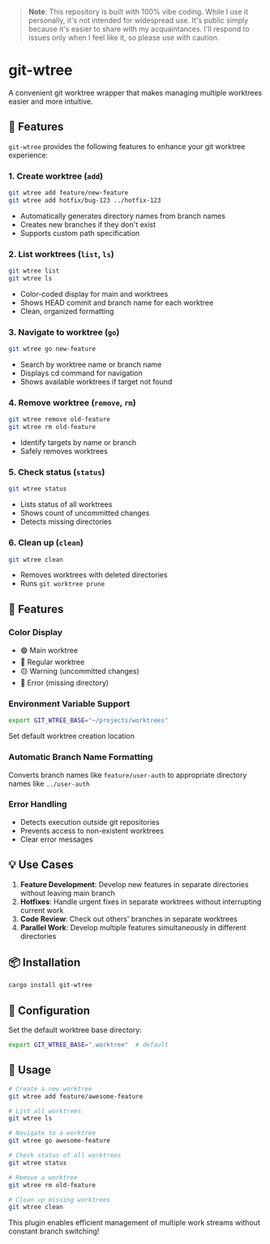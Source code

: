 > **Note**: This repository is built with 100% vibe coding. While I use it personally, it's not intended for widespread use. It's public simply because it's easier to share with my acquaintances. I'll respond to issues only when I feel like it, so please use with caution.

# git-wtree

A convenient git worktree wrapper that makes managing multiple worktrees easier and more intuitive.

## 🚀 Features

`git-wtree` provides the following features to enhance your git worktree experience:

### 1. **Create worktree (`add`)**
```bash
git wtree add feature/new-feature
git wtree add hotfix/bug-123 ../hotfix-123
```
- Automatically generates directory names from branch names
- Creates new branches if they don't exist
- Supports custom path specification

### 2. **List worktrees (`list`, `ls`)**
```bash
git wtree list
git wtree ls
```
- Color-coded display for main and worktrees
- Shows HEAD commit and branch name for each worktree
- Clean, organized formatting

### 3. **Navigate to worktree (`go`)**
```bash
git wtree go new-feature
```
- Search by worktree name or branch name
- Displays cd command for navigation
- Shows available worktrees if target not found

### 4. **Remove worktree (`remove`, `rm`)**
```bash
git wtree remove old-feature
git wtree rm old-feature
```
- Identify targets by name or branch
- Safely removes worktrees

### 5. **Check status (`status`)**
```bash
git wtree status
```
- Lists status of all worktrees
- Shows count of uncommitted changes
- Detects missing directories

### 6. **Clean up (`clean`)**
```bash
git wtree clean
```
- Removes worktrees with deleted directories
- Runs `git worktree prune`

## 🎨 Features

### Color Display
- 🟢 Main worktree
- 🔵 Regular worktree
- 🟡 Warning (uncommitted changes)
- 🔴 Error (missing directory)

### Environment Variable Support
```bash
export GIT_WTREE_BASE="~/projects/worktrees"
```
Set default worktree creation location

### Automatic Branch Name Formatting
Converts branch names like `feature/user-auth` to appropriate directory names like `../user-auth`

### Error Handling
- Detects execution outside git repositories
- Prevents access to non-existent worktrees
- Clear error messages

## 💡 Use Cases

1. **Feature Development**: Develop new features in separate directories without leaving main branch
2. **Hotfixes**: Handle urgent fixes in separate worktrees without interrupting current work
3. **Code Review**: Check out others' branches in separate worktrees
4. **Parallel Work**: Develop multiple features simultaneously in different directories

## 📦 Installation

```bash
cargo install git-wtree
```

## 🔧 Configuration

Set the default worktree base directory:
```bash
export GIT_WTREE_BASE=".worktree"  # default
```

## 📝 Usage

```bash
# Create a new worktree
git wtree add feature/awesome-feature

# List all worktrees
git wtree ls

# Navigate to a worktree
git wtree go awesome-feature

# Check status of all worktrees
git wtree status

# Remove a worktree
git wtree rm old-feature

# Clean up missing worktrees
git wtree clean
```

This plugin enables efficient management of multiple work streams without constant branch switching!